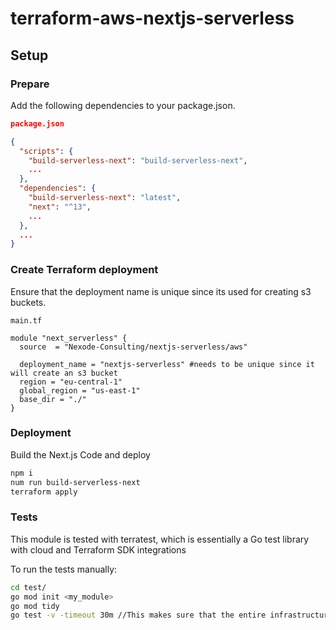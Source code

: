 # terraform-aws-nextjs-serverless


## Setup

### Prepare 

Add the following dependencies to your package.json.

```json
package.json

{
  "scripts": {
    "build-serverless-next": "build-serverless-next",
    ...
  },
  "dependencies": {
    "build-serverless-next": "latest",
    "next": "^13",
    ...
  },
  ...
}
```
### Create Terraform deployment

Ensure that the deployment name is unique since its used for creating s3 buckets.


```
main.tf

module "next_serverless" {
  source  = "Nexode-Consulting/nextjs-serverless/aws"

  deployment_name = "nextjs-serverless" #needs to be unique since it will create an s3 bucket
  region = "eu-central-1"
  global_region = "us-east-1"
  base_dir = "./"
}
```

### Deployment
Build the Next.js Code and deploy
```bash
npm i
num run build-serverless-next
terraform apply
```

### Tests
This module is tested with terratest, which is essentially a Go test library with cloud and Terraform SDK integrations

To run the tests manually:
```bash
cd test/
go mod init <my_module>
go mod tidy
go test -v -timeout 30m //This makes sure that the entire infrastructure can be deployed, tested and destroyed, since Go packages time out at 10 minute mark. If you still timeout or your CI/CD tool is stuck, this is the first place to look.
```